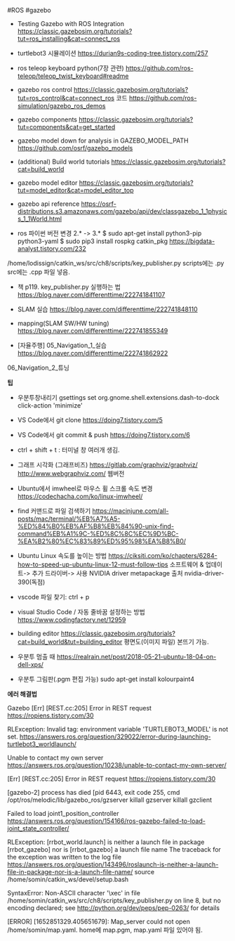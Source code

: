 
#ROS
#gazebo 

- Testing Gazebo with ROS Integration
https://classic.gazebosim.org/tutorials?tut=ros_installing&cat=connect_ros

- turtlebot3 시뮬레이션
https://durian9s-coding-tree.tistory.com/257

- ros teleop keyboard python(7장 관련)
https://github.com/ros-teleop/teleop_twist_keyboard#readme

- gazebo ros control
https://classic.gazebosim.org/tutorials?tut=ros_control&cat=connect_ros
코드
https://github.com/ros-simulation/gazebo_ros_demos

- gazebo components
https://classic.gazebosim.org/tutorials?tut=components&cat=get_started

- gazebo model down for analysis in GAZEBO_MODEL_PATH
https://github.com/osrf/gazebo_models

- (additional) Build world tutorials
https://classic.gazebosim.org/tutorials?cat=build_world

- gazebo model editor
https://classic.gazebosim.org/tutorials?tut=model_editor&cat=model_editor_top

- gazebo api reference
https://osrf-distributions.s3.amazonaws.com/gazebo/api/dev/classgazebo_1_1physics_1_1World.html

- ros 파이썬 버전 변경 2.* -> 3.*
$ sudo apt-get install python3-pip python3-yaml
$ sudo pip3 install rospkg catkin_pkg
https://bigdata-analyst.tistory.com/232

/home/lodissign/catkin_ws/src/ch8/scripts/key_publisher.py
scripts에는 .py
src에는 .cpp 파일 넣음.

- 책 p119. key_publisher.py 실행하는 법
https://blog.naver.com/differenttime/222741841107

- SLAM 실습
https://blog.naver.com/differenttime/222741848110

- mapping(SLAM SW/HW tuning)
https://blog.naver.com/differenttime/222741855349

- [자율주행] 
05_Navigation_1_실습
https://blog.naver.com/differenttime/222741862922

06_Navigation_2_튜닝




**************팁**************

- 우분투창내리기
gsettings set org.gnome.shell.extensions.dash-to-dock click-action 'minimize'

- VS Code에서 git clone
https://doing7.tistory.com/5

- VS Code에서 git commit & push
https://doing7.tistory.com/6

- ctrl + shift + t : 터미널 창 여러개 생김.

- 그래프 시각화 (그래프비즈)
https://gitlab.com/graphviz/graphviz/
http://www.webgraphviz.com/
	웹버전
  
- Ubuntu에서 imwheel로 마우스 휠 스크롤 속도 변경
https://codechacha.com/ko/linux-imwheel/

- find 커맨드로 파일 검색하기
https://macinjune.com/all-posts/mac/terminal/%EB%A7%A5-%ED%84%B0%EB%AF%B8%EB%84%90-unix-find-command%EB%A1%9C-%ED%8C%8C%EC%9D%BC-%EA%B2%80%EC%83%89%ED%95%98%EA%B8%B0/

- Ubuntu Linux 속도를 높이는 방법
https://ciksiti.com/ko/chapters/6284-how-to-speed-up-ubuntu-linux-12-must-follow-tips
	소프트웨어 & 업데이트-> 추가 드라이버-> 사용 NVIDIA driver metapackage 출처 nvidia-driver-390(독점)

- vscode 파일 찾기: ctrl + p

- visual Studio Code / 자동 줄바꿈 설정하는 방법
https://www.codingfactory.net/12959

- building editor 
https://classic.gazebosim.org/tutorials?cat=build_world&tut=building_editor
	평면도(이미지 파일) 본뜨기 가능.

- 우분투 멈출 때
https://realrain.net/post/2018-05-21-ubuntu-18-04-on-dell-xps/

- 우분투 그림판(.pgm 편집 가능)
sudo apt-get install kolourpaint4




**************에러 해결법**************

Gazebo [Err] [REST.cc:205] Error in REST request
https://ropiens.tistory.com/30

RLException: Invalid <arg> tag: environment variable 'TURTLEBOT3_MODEL' is not set.
https://answers.ros.org/question/329022/error-during-launching-turtlebot3_worldlaunch/

Unable to contact my own server
https://answers.ros.org/question/10238/unable-to-contact-my-own-server/

[Err] [REST.cc:205] Error in REST request
https://ropiens.tistory.com/30

[gazebo-2] process has died [pid 6443, exit code 255, cmd /opt/ros/melodic/lib/gazebo_ros/gzserver
killall gzserver 
killall gzclient

Failed to load joint1_position_controller
https://answers.ros.org/question/154166/ros-gazebo-failed-to-load-joint_state_controller/

RLException: [rrbot_world.launch] is neither a launch file in package [rrbot_gazebo] nor is [rrbot_gazebo] a launch file name
The traceback for the exception was written to the log file
https://answers.ros.org/question/143496/roslaunch-is-neither-a-launch-file-in-package-nor-is-a-launch-file-name/
source /home/somin/catkin_ws/devel/setup.bash

SyntaxError: Non-ASCII character '\xec' in file /home/somin/catkin_ws/src/ch8/scripts/key_publisher.py on line 8, but no encoding declared; see http://python.org/dev/peps/pep-0263/ for details

[ERROR] [1652851329.405651679]: Map_server could not open /home/somin/map.yaml.
home에 map.pgm, map.yaml 파일 있어야 됨.
